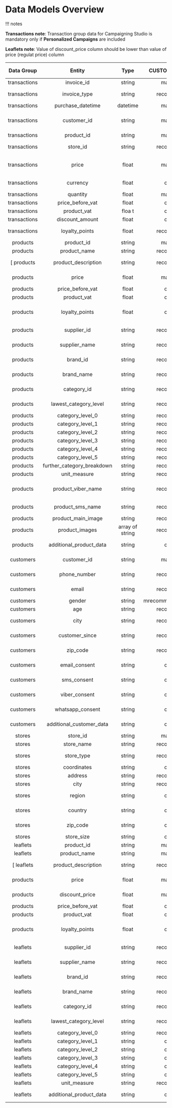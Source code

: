 # Data Models Overview


!!! notes
    <p><span> <b>Transactions note</b>: Transaction group data for Campaigning Studio is mandatory only if <b>Personalized Campaigns</b> are included</span></p>
    <p><span><b>Leaflets note</b>: Value of discount_price column should be lower than value of price (regulat price) column</span></p>

| Data Group       | Entity       |  Type          | CUSTOMER STUDIO | PRODUCT STUDIO | CAMPAIGNING | SEARCH TOUCHPOINT | Description |
|:------------:|:-------------:|:------------:|:------------:|:------------:|:------------:|:------------:|:------------:|
| transactions | invoice_id | string  | mandatory | mandatory | mandatory | mandatory | Unique invoice ID |
| transactions | invoice_type | string  | recommended | recommended | recommended | recommended | Status of the invoice finalized/cancelled/amended |
| transactions | purchase_datetime | datetime | mandatory | mandatory | mandatory | mandatory | Timestamp of the invoice |
| transactions | customer_id | string | mandatory | mandatory | mandatory | mandatory | Unique customer ID if available (loyalty card or similar) |
| transactions | product_id | string | mandatory | mandatory | mandatory | mandatory | Unique product ID |
| transactions | store_id |  string  | recommended | recommended | mandatory | mandatory | Unique ID of store where purchase happen|
| transactions | price | float  | mandatory | mandatory | mandatory | mandatory | Price paid (either for a single item or of that product or all if more than one) |
| transactions | currency | float  | optional | optional | optional | optional | Currency transactions are made in |
| transactions | quantity | float | mandatory | mandatory | mandatory | mandatory | Purchased quantity |
| transactions | price_before_vat | float  | optional | optional | optional | optional | Price of product before VAT |
| transactions | product_vat | floa t| optional | optional | optional | optional | VAT on top of product price |
| transactions | discount_amount | float | optional | optional | optional | recommended | Discount on product price |
| transactions | loyalty_points | float | recommended | recommended | optional | recommended | Points earned by purchasing product |
| products | product_id |  string  | mandatory | mandatory | mandatory | mandatory | Unique product ID |
| products | product_name | string | recommended | recommended | recommended | recommended | Unique product name |
[ products | product_description | string | recommended | recommended | recommended | recommended | Detailed description of product |
| products | price | float  | mandatory | mandatory | mandatory | mandatory | Regular price of product per unit of measure |
| products | price_before_vat | float  | optional | optional | optional | optional | Price of product before VAT |
| products | product_vat | float | optional | optional | optional | optional | VAT on top of product price |
| products | loyalty_points | float  | optional | optional | optional | optional | Loyalty point that can be achivied by purchasing the product |
| products | supplier_id | string | recommended | recommended | recommended | recommended | Unique ID of supplier of product |
| products | supplier_name | string  | recommended | recommended | recommended | recommended | Unique name of supplier of product |
| products | brand_id | string  | recommended | recommended | recommended | recommended | Unique ID of brand of product |
| products | brand_name | string  | recommended | recommended | recommended | recommended | Unique name of brand of product|
| products | category_id | string | recommended | recommended | recommended | recommended | Unique ID of category product belongs|
| products | lawest_category_level | string | recommended | recommended | recommended | recommended | Category most common used|
| products | category_level_0 | string | recommended | recommended | recommended | recommended | Highest category level |
| products | category_level_1 | string | recommended | recommended | recommended | recommended | Category level |
| products | category_level_2 | string | recommended | recommended | recommended | recommended | Category level |
| products | category_level_3 | string | recommended | recommended | recommended | recommended | Category level |
| products | category_level_4 | string | recommended | recommended | recommended | recommended | Category level |
| products | category_level_5 | string | recommended | recommended | recommended | recommended | Category level |
| products | further_category_breakdown | string | recommended | recommended | recommended | recommended | Deeper categorization |
| products | unit_measure | string | recommended | recommended | recommended | recommended | Measure unit for product |
| products | product_viber_name | string | recommended | recommended | mandatory | recommended | Unique product name for communication through online channels |
| products | product_sms_name | string | recommended | recommended | mandatory | recommended | Unique product name for communication through sms |
| products | product_main_image | string | recommended | recommended | mandatory | recommended | URL to main product images |
| products | product_images | array of string | recommended | recommended | recommended | recommended | Array of URLs to other product images |
| products | additional_product_data | string | optional | recommended | recommended | recommended | Additional, not predefined data |
| customers | customer_id |  string  | mandatory | mandatory | mandatory | mandatory | Unique customer ID or loyalty card id |
| customers | phone_number |  string  | recommended | recommended | mandatory | recommended | Phone number to communicate to customer |
| customers | email |  string  | recommended | recommended | mandatory | recommended | Email to communicate to customer |
| customers | gender |  string  | mrecommendedandatory | recommended | recommended | recommended | Gender of customer |
| customers | age |  string  | recommended | recommended | recommended | recommended | Age of customer |
| customers | city |  string  | recommended | recommended | recommended | recommended | City where customer open card or agree to live in |
| customers | customer_since |  string  | recommended | recommended | recommended | recommended | First appereance of customer |
| customers | zip_code |  string  | recommended | recommended | recommended | recommended | Zip code for customer's location |
| customers | email_consent |  string  | optional | optional | mandatory | mandatory | Flag if customer want to receive emails |
| customers | sms_consent |  string  | optional | optional | mandatory | mandatory | Flag if customer want to receive sms |
| customers | viber_consent |  string  | optional | optional | mandatory | mandatory | Flag if customer want to receive viber |
| customers | whatsapp_consent |  string  | optional | optional | mandatory | optional | Flag if customer want to receive whatsapp |
| customers | additional_customer_data |  string  | optional | optional | optional | optional | Additional data related to customer |
| stores | store_id |  string  | mandatory | mandatory | mandatory | mandatory | Unique store ID |
| stores | store_name |  string  | recommended | recommended | recommended | recommended | Name of store |
| stores | store_type |  string  | recommended | recommended | recommended | recommended | Type of store if there are different types |
| stores | coordinates |  string  | optional | optional | optional | optional | Coordinates of store |
| stores | address |  string  | recommended | recommended | recommended | recommended | Age of customer |
| stores | city |  string  | recommended | recommended | recommended | recommended | City where store is located |
| stores | region |  string  | optional | optional | optional | optional | Region where store is located |
| stores | country |  string  | optional | optional | optional | optional | Country where store is located |
| stores | zip_code |  string  | optional | optional | optional | optional | Zip code where store is located |
| stores | store_size |  string  | optional | optional | optional | optional | Store size |
| leaflets | product_id |  string  | mandatory | mandatory | mandatory | mandatory | Unique product ID |
| leaflets | product_name | string | mandatory | mandatory | mandatory | mandatory | Unique product name |
[ leaflets | product_description | string | recommended | recommended | recommended | recommended | Detailed description of product |
| products | price | float  | mandatory | mandatory | mandatory | mandatory | Regular price of product per unit of measure |
| products | discount_price | float  | mandatory | mandatory | mandatory | mandatory | Discounted price of product per unit of measure |
| products | price_before_vat | float  | optional | optional | optional | optional | Price of product before VAT |
| products | product_vat | float | optional | optional | optional | optional | VAT on top of product price |
| products | loyalty_points | float  | optional | optional | optional | optional | Loyalty point that can be achivied by purchasing the product |
| leaflets | supplier_id | string | recommended | recommended | recommended | recommended | Unique ID of supplier of product |
| leaflets | supplier_name | string  | recommended | recommended | recommended | recommended | Unique name of supplier of product |
| leaflets | brand_id | string  | recommended | recommended | recommended | recommended | Unique ID of brand of product |
| leaflets | brand_name | string  | recommended | recommended | recommended | recommended | Unique name of brand of product|
| leaflets | category_id | string | recommended | recommended | recommended | recommended | Unique ID of category product belongs|
| leaflets | lawest_category_level | string | recommended | recommended | recommended | recommended | Category most common used|
| leaflets | category_level_0 | string | recommended | recommended | recommended | recommended | Highest category level |
| leaflets | category_level_1 | string | optional | optional | optional | optional | Category level |
| leaflets | category_level_2 | string | optional | optional | optional | optional | Category level |
| leaflets | category_level_3 | string | optional | optional | optional | optional | Category level |
| leaflets | category_level_4 | string | optional | optional | optional | optional | Category level |
| leaflets | category_level_5 | string | optional | optional | optional | optional | Category level |
| leaflets | unit_measure | string | recommended | recommended | recommended | recommended | Measure unit for product |
| leaflets | additional_product_data | string | optional | optional | optional | optional | Additional, not predefined data |
